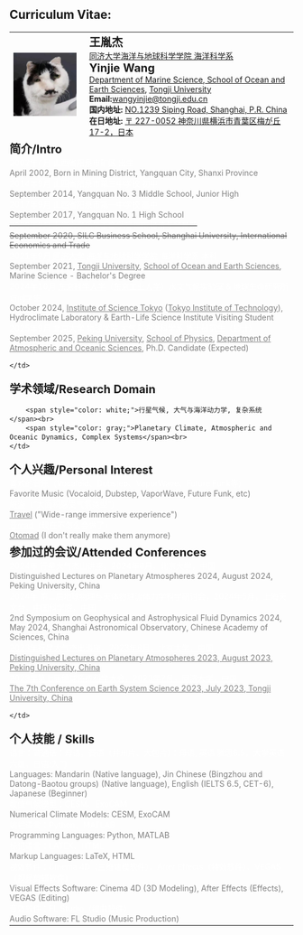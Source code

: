 ## Curriculum Vitae:

<table>
<tr>
    <td style="padding-right: 15px;">
    <img src="/avatar.png" alt="alt text">
    </td>
    <td>
    <strong style="font-size: 20px;">王胤杰</strong><br>
    <a href="https://www.tongji.edu.cn" target="_blank">同济大学</a><a href="https://mgg.tongji.edu.cn/" target="_blank">海洋与地球科学学院 海洋科学系</a><br> <!-- 添加超链接 -->
    <strong style="font-size: 20px;">Yinjie Wang</strong><br>
    <a href="https://mgg.tongji.edu.cn/mggen/main.htm" target="_blank">Department of Marine Science, School of Ocean and Earth Sciences</a>, <a href="https://en.tongji.edu.cn/" target="_blank">Tongji University</a><br> <!-- 添加超链接 -->
    <strong>Email:</strong><a href="mailto:wangyinjie@tongji.edu.cn">wangyinjie@tongji.edu.cn</a><br> <!-- 添加邮件链接 -->
    <strong>国内地址: </strong><a href="https://www.bing.com/maps?cp=31.283704%7E121.500936&lvl=16.0" target="_blank">NO.1239 Siping Road, Shanghai, P.R. China</a><br>
    <strong>在日地址: </strong><a href="https://www.bing.com/maps?cp=35.538346%7E139.522912&lvl=17.0" target="_blank">〒 227-0052 神奈川県横浜市青葉区梅が丘17-2，日本</a><br>
    </td>
</tr>
<tr>
    <td colspan="2" style="padding-left: 0px;"> <!-- 删除左侧空白，使文本对齐 -->
        <strong style="font-size: 20px;">简介/Intro</strong><br>
        <span style="color: white;">2002年4月 山西省阳泉市矿区 出生</span><br>
        <span style="color: gray;">April 2002, Born in Mining District, Yangquan City, Shanxi Province</span><br>
        <span style="color: white;">2014年9月 山西省阳泉市第三中学校 初中</span><br>
        <span style="color: gray;">September 2014, Yangquan No. 3 Middle School, Junior High</span><br>
        <span style="color: white;">2017年9月 山西省阳泉市第一中学校 高中</span><br>
        <span style="color: gray;">September 2017, Yangquan No. 1 High School</span><br>
        <s><span style="color: white; text-decoration-thickness: 60px;">2020年9月 上海大学悉尼工商学院 国际经济与贸易系</span><br></s>
        <s><span style="color: gray; text-decoration-thickness: 60px;">September 2020, SILC Business School, Shanghai University, International Economics and Trade</span><br></s>
        <span style="color: white;">2021年9月 <a href="https://www.tongji.edu.cn/" target="_blank" style="color: white; text-decoration: underline;">同济大学</a> <a href="https://mgg.tongji.edu.cn/" target="_blank" style="color: white; text-decoration: underline;">海洋与地球科学学院</a> 海洋科学系 本科</span><br>
        <span style="color: gray;">September 2021, <a href="https://www.tongji.edu.cn/" target="_blank" style="color: gray; text-decoration: underline;">Tongji University</a>, <a href="https://mgg.tongji.edu.cn/" target="_blank" style="color: gray; text-decoration: underline;">School of Ocean and Earth Sciences</a>, Marine Science - Bachelor's Degree</span><br>
        <span style="color: white;">2024年10月 <a href="https://www.isct.ac.jp/en" target="_blank" style="color: white; text-decoration: underline;">东京科学大学</a>（<a href="https://www.titech.ac.jp/english" target="_blank" style="color: white; text-decoration: underline;">东京工业大学</a>）水文气候实验室 & 地球生命研究所 访问学生</span><br>
        <span style="color: gray;">October 2024, <a href="https://www.isct.ac.jp/en" target="_blank" style="color: gray; text-decoration: underline;">Institute of Science Tokyo</a> (<a href="https://www.titech.ac.jp/english" target="_blank" style="color: gray; text-decoration: underline;">Tokyo Institute of Technology</a>), Hydroclimate Laboratory & Earth-Life Science Institute Visiting Student</span><br>
        <span style="color: white;">2025年9月 <a href="https://www.pku.edu.cn/" target="_blank" style="color: white; text-decoration: underline;">北京大学</a> <a href="https://www.phy.pku.edu.cn/" target="_blank" style="color: white; text-decoration: underline;">物理学院</a> <a href="https://www.atmos.pku.edu.cn/index.htm" target="_blank" style="color: white; text-decoration: underline;">大气与海洋科学系</a> 博士研究生（预计）</span><br>
        <span style="color: gray;">September 2025, <a href="https://www.pku.edu.cn/" target="_blank" style="color: gray; text-decoration: underline;">Peking University</a>, <a href="https://www.phy.pku.edu.cn/" target="_blank" style="color: gray; text-decoration: underline;">School of Physics</a>, <a href="https://www.atmos.pku.edu.cn/index.htm" target="_blank" style="color: gray; text-decoration: underline;">Department of Atmospheric and Oceanic Sciences</a>, Ph.D. Candidate (Expected)</span><br>
    
    </td>
</tr>
<tr>
    <td colspan="2" style="padding-left: 0px;"> <!-- 删除左侧空白，使文本对齐 -->
        <strong style="font-size: 20px;">学术领域/Research Domain</strong><br>

        <span style="color: white;">行星气候, 大气与海洋动力学, 复杂系统</span><br>
        <span style="color: gray;">Planetary Climate, Atmospheric and Oceanic Dynamics, Complex Systems</span><br>
    </td>
</tr>

<tr>
    <td colspan="2" style="padding-left: 0px;"> <!-- 删除左侧空白，使文本对齐 -->
        <strong style="font-size: 20px;">个人兴趣/Personal Interest</strong><br>
        <span style="color: white;">喜欢的音乐（Vocaloid、Dubstep、VaporWave、Future Funk等）</span><br>
        <span style="color: gray;">Favorite Music (Vocaloid, Dubstep, VaporWave, Future Funk, etc)</span><br>
        <span style="color: white;"><a href="https://infoseeker.cn/Travels" target="_blank" style="color: white;">旅游</a>（“大面积感受气氛类型”）</span><br>
        <span style="color: gray;"><a href="https://infoseeker.cn/Travels" target="_blank" style="color: gray;">Travel</a> ("Wide-range immersive experience")</span><br>
        <span style="color: white;"><a href="https://infoseeker.cn/Otomad&Visual" target="_blank" style="color: white;">音mad</a>（现在不怎么会做了）</span><br>
        <span style="color: gray;"><a href="https://infoseeker.cn/Otomad&Visual" target="_blank" style="color: gray;">Otomad</a> (I don't really make them anymore)</span><br>
    </td>
</tr>

<tr>
    <td colspan="2" style="padding-left: 0px;"> <!-- 删除左侧空白，使文本对齐 -->
        <strong style="font-size: 20px;">参加过的会议/Attended Conferences</strong><br>
        <span style="color: white;">2024年 行星大气杰出讲座，2024年8月，北京大学，中国</span><br>
        <span style="color: gray;">Distinguished Lectures on Planetary Atmospheres 2024, August 2024, Peking University, China</span><br>
        <span style="color: white;">2024年 第二届地球物理与天体物理流体力学科学研讨会，2024年5月，上海天文台，中国科学院，中国</span><br>
        <span style="color: gray;">2nd Symposium on Geophysical and Astrophysical Fluid Dynamics 2024, May 2024, Shanghai Astronomical Observatory, Chinese Academy of Sciences, China</span><br>
        <span style="color: white;"><a href="https://www.atmos.pku.edu.cn/kxzb/xzbg/tybg/152073.htm" target="_blank" style="color: white; text-decoration: underline;">2023年行星大气杰出讲座，2023年8月，北京大学，中国</a></span><br>
        <span style="color: gray;"><a href="https://www.atmos.pku.edu.cn/kxzb/xzbg/tybg/152073.htm" target="_blank" style="color: gray; text-decoration: underline;">Distinguished Lectures on Planetary Atmospheres 2023, August 2023, Peking University, China</a></span><br>
        <span style="color: white;"><a href="http://www.cess.org.cn/Data/List/hyjj" target="_blank" style="color: white; text-decoration: underline;">2023年第七届地球系统科学大会，2023年7月，同济大学，中国</a></span><br>
        <span style="color: gray;"><a href="http://www.cess.org.cn/Data/List/hyjj" target="_blank" style="color: gray; text-decoration: underline;">The 7th Conference on Earth System Science 2023, July 2023, Tongji University, China</a></span><br>
    
    </td>
</tr>
<tr>
    <td colspan="2" style="padding-left: 0px;"> <!-- 删除左侧空白，使文本对齐 -->
        <strong style="font-size: 20px;">个人技能 / Skills</strong><br>
        <span style="color: white;">语言：普通话：母语，晋语（并州片、大包片）：母语, 英语:雅思6.5，大学英语六级，日语:入门</span><br>
        <span style="color: gray;">Languages: Mandarin (Native language), Jin Chinese (Bingzhou and Datong-Baotou groups) (Native language), English (IELTS 6.5, CET-6), Japanese (Beginner)</span><br>
        <span style="color: white;">数值气候模型：CESM、ExoCAM</span><br>
        <span style="color: gray;">Numerical Climate Models: CESM, ExoCAM</span><br>
        <span style="color: white;">编程语言：Python、MATLAB</span><br>
        <span style="color: gray;">Programming Languages: Python, MATLAB</span><br>
        <span style="color: white;">标记语言：LATEX、HTML</span><br>
        <span style="color: gray;">Markup Languages: LaTeX, HTML</span><br>
        <span style="color: white;">视效软件：Cinema 4D（三维建模软件）、After Effects（特效软件）、VEGAS（视频剪辑软件）</span><br>
        <span style="color: gray;">Visual Effects Software: Cinema 4D (3D Modeling), After Effects (Effects), VEGAS (Editing)</span><br>
        <span style="color: white;">音效软件：FL Studio（编曲软件）</span><br>
        <span style="color: gray;">Audio Software: FL Studio (Music Production)</span><br>
    </td>
</tr>
</table>